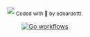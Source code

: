 
<p align="center">
  <!-- logo -->
  <img src="https://github.com/edoardottt/gochanges/blob/master/images/gochanges.png">
  
  <sub>
    Coded with 💙 by edoardottt.
  </sub>
</p>
<!-- badges -->
<p align="center">
  <a href="https://github.com/simonepri/upash/tree/master/license">
    <img src="https://github.com/edoardottt/gochanges/workflows/Go/badge.svg" alt="Go workflows" />
  </a>
</p>
